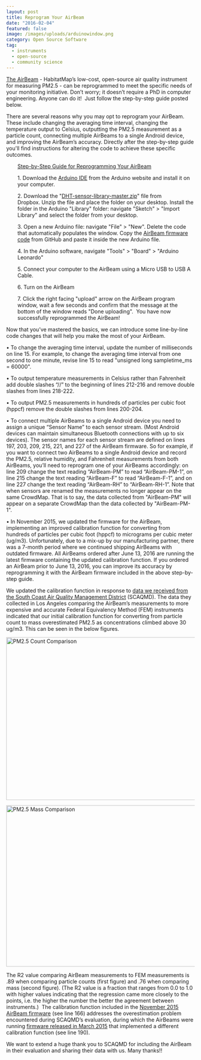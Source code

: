 ```yaml
---
layout: post
title: Reprogram Your AirBeam
date: "2016-02-04"
featured: false
image: /images/uploads/arduinowindow.png
category: Open Source Software
tag:
  - instruments
  - open-source
  - community science
---
```


<p><a href="https://www.habitatmap.org/airbeam">The AirBeam</a> - HabitatMap’s low-cost, open-source air quality instrument for measuring PM2.5 - can be reprogrammed to meet the specific needs of your monitoring initiative. Don’t worry; it doesn’t require a PhD in computer engineering. Anyone can do it!  Just follow the step-by-step guide posted below.</p>
<p>There are several reasons why you may opt to reprogram your AirBeam. These include changing the averaging time interval, changing the temperature output to Celsius, outputting the PM2.5 measurement as a particle count, connecting multiple AirBeams to a single Android device, and improving the AirBeam’s accuracy. Directly after the step-by-step guide you'll find instructions for altering the code to achieve these specific outcomes.</p>
<p style="padding-left: 30px;"><span style="text-decoration: underline;">Step-by-Step Guide for Reprogramming Your AirBeam</span></p>
<p style="padding-left: 30px;">1. Download the <a href="http://www.arduino.cc/en/Main/Software" target="_blank">Arduino IDE</a> from the Arduino website and install it on your computer.</p>
<p style="padding-left: 30px;">2. Download the "<a href="https://www.dropbox.com/s/pa02dvohyn93ocl/DHT-sensor-library-master.zip?dl=0" target="_blank">DHT-sensor-library-master.zip</a>" file from Dropbox. Unzip the file and place the folder on your desktop. Install the folder in the Arduino "Library" folder: navigate "Sketch" &gt; "Import Library" and select the folder from your desktop.</p>
<p style="padding-left: 30px;">3. Open a new Arduino file: navigate "File" &gt; "New". Delete the code that automatically populates the window. Copy the <a href="https://github.com/HabitatMap/AirCastingAndroidClient/blob/master/arduino/aircasting/AirBeamFirmware_11_14_15" target="_blank">AirBeam firmware code</a> from GitHub and paste it inside the new Arduino file.</p>
<p style="padding-left: 30px;">4. In the Arduino software, navigate "Tools" &gt; "Board" &gt; "Arduino Leonardo"</p>
<p style="padding-left: 30px;">5. Connect your computer to the AirBeam using a Micro USB to USB A Cable.</p>
<p style="padding-left: 30px;">6. Turn on the AirBeam</p>
<p style="padding-left: 30px;">7. Click the right facing "upload" arrow on the AirBeam program window, wait a few seconds and confirm that the message at the bottom of the window reads "Done uploading".  You have now successfully reprogrammed the AirBeam!</p>
<p>Now that you’ve mastered the basics, we can introduce some line-by-line code changes that will help you make the most of your AirBeam.</p>
<p>• To change the averaging time interval, update the number of milliseconds on line 15. For example, to change the averaging time interval from one second to one minute, revise line 15 to read "unsigned long sampletime_ms = 60000".</p>
<p>• To output temperature measurements in Celsius rather than Fahrenheit add double slashes “//” to the beginning of lines 212-216 and remove double slashes from lines 218-222.</p>
<p>• To output PM2.5 measurements in hundreds of particles per cubic foot (hppcf) remove the double slashes from lines 200-204.</p>
<p>• To connect multiple AirBeams to a single Android device you need to assign a unique “Sensor Name” to each sensor stream. (Most Android devices can maintain simultaneous Bluetooth connections with up to six devices). The sensor names for each sensor stream are defined on lines 197, 203, 209, 215, 221, and 227 of the AirBeam firmware. So for example, if you want to connect two AirBeams to a single Android device and record the PM2.5, relative humidity, and Fahrenheit measurements from both AirBeams, you’ll need to reprogram one of your AirBeams accordingly: on line 209 change the text reading “AirBeam-PM” to read “AirBeam-PM-1”, on line 215 change the text reading “AirBeam-F” to read “AirBeam-F-1”, and on line 227 change the text reading “AirBeam-RH” to “AirBeam-RH-1”. Note that when sensors are renamed the measurements no longer appear on the same CrowdMap. That is to say, the data collected from "AirBeam-PM" will appear on a separate CrowdMap than the data collected by "AirBeam-PM-1".</p>
<p>• In November 2015, we updated the firmware for the AirBeam, implementing an improved calibration function for converting from hundreds of particles per cubic foot (hppcf) to micrograms per cubic meter (ug/m3). Unfortunately, due to a mix-up by our manufacturing partner, there was a 7-month period where we continued shipping AirBeams with outdated firmware. All AirBeams ordered after June 13, 2016 are running the latest firmware containing the updated calibration function. If you ordered an AirBeam prior to June 13, 2016, you can improve its accuracy by reprogramming it with the AirBeam firmware included in the above step-by-step guide.</p>
<p>We updated the calibration function in response to <a href="http://www.aqmd.gov/aq-spec/evaluations#&amp;MainContent_C001_Col00=0" target="_blank">data we received from the South Coast Air Quality Management District</a> (SCAQMD). The data they collected in Los Angeles comparing the AirBeam’s measurements to more expensive and accurate Federal Equivalency Method (FEM) instruments indicated that our initial calibration function for converting from particle count to mass overestimated PM2.5 as concentrations climbed above 30 ug/m3. This can be seen in the below figures.</p>
<p><a href="http://takingspace.org/wp-content/uploads/PM2.5_Count_Comparison_L.png" target="_blank"><img style="text-decoration: underline;" title="PM2.5 Count Comparison" src="{{ site.baseurl }}/assets/PM2.5_Count_Comparison_S.png" alt="PM2.5 Count Comparison" width="600" height="434" /></a></p>
<p><a href="http://takingspace.org/wp-content/uploads/PM2.5_Mass_Comparison_L.png" target="_blank"><img style="text-decoration: underline;" title="PM2.5 Mass Comparison" src="{{ site.baseurl }}/assets/PM2.5_Mass_Comparison_S.png" alt="PM2.5 Mass Comparison" width="600" height="430" /></a></p>
<p>The R2 value comparing AirBeam measurements to FEM measurements is .89 when comparing particle counts (first figure) and .76 when comparing mass (second figure). (The R2 value is a fraction that ranges from 0.0 to 1.0 with higher values indicating that the regression came more closely to the points, i.e. the higher the number the better the agreement between instruments.)  The calibration function included in the <a href="https://github.com/HabitatMap/AirCastingAndroidClient/blob/master/arduino/aircasting/AirBeamFirmware_11_14_15" target="_blank">November 2015 AirBeam firmware</a> (see line 166) addresses the overestimation problem encountered during SCAQMD’s evaluation, during which the AirBeams were running <a href="https://github.com/HabitatMap/AirCastingAndroidClient/blob/master/arduino/aircasting/AirBeamFirmware_3_31_15" target="_blank">firmware released in March 2015</a> that implemented a different calibration function (see line 190).</p>
<p>We want to extend a huge thank you to SCAQMD for including the AirBeam in their evaluation and sharing their data with us. Many thanks!!</p>
